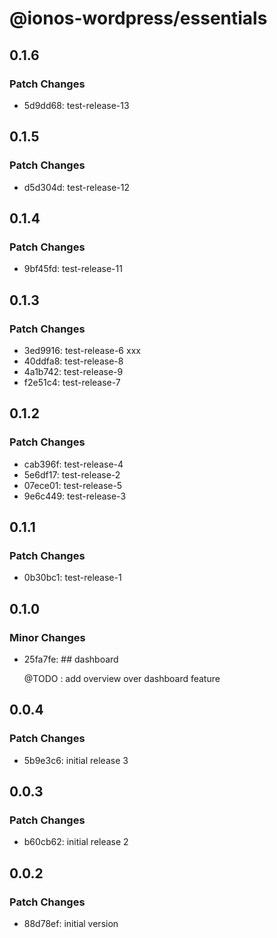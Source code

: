 # @ionos-wordpress/essentials

## 0.1.6

### Patch Changes

- 5d9dd68: test-release-13

## 0.1.5

### Patch Changes

- d5d304d: test-release-12

## 0.1.4

### Patch Changes

- 9bf45fd: test-release-11

## 0.1.3

### Patch Changes

- 3ed9916: test-release-6 xxx
- 40ddfa8: test-release-8
- 4a1b742: test-release-9
- f2e51c4: test-release-7

## 0.1.2

### Patch Changes

- cab396f: test-release-4
- 5e6df17: test-release-2
- 07ece01: test-release-5
- 9e6c449: test-release-3

## 0.1.1

### Patch Changes

- 0b30bc1: test-release-1

## 0.1.0

### Minor Changes

- 25fa7fe: ## dashboard

  @TODO : add overview over dashboard feature

## 0.0.4

### Patch Changes

- 5b9e3c6: initial release 3

## 0.0.3

### Patch Changes

- b60cb62: initial release 2

## 0.0.2

### Patch Changes

- 88d78ef: initial version
